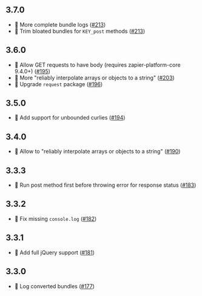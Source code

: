 ## 3.7.0

- :tada: More complete bundle logs ([#213](https://github.com/zapier/zapier-platform/pull/213))
- :bug: Trim bloated bundles for `KEY_post` methods ([#213](https://github.com/zapier/zapier-platform/pull/213))

## 3.6.0

- :nail_care: Allow GET requests to have body (requires zapier-platform-core 9.4.0+) ([#195](https://github.com/zapier/zapier-platform/pull/195))
- :bug: More "reliably interpolate arrays or objects to a string" ([#203](https://github.com/zapier/zapier-platform/pull/203))
- :hammer: Upgrade `request` package ([#196](https://github.com/zapier/zapier-platform/pull/196))

## 3.5.0

- :tada: Add support for unbounded curlies ([#194](https://github.com/zapier/zapier-platform/pull/194))

## 3.4.0

- :tada: Allow to "reliably interpolate arrays or objects to a string" ([#190](https://github.com/zapier/zapier-platform/pull/190))

## 3.3.3

- :bug: Run post method first before throwing error for response status ([#183](https://github.com/zapier/zapier-platform/pull/183))

## 3.3.2

- :bug: Fix missing `console.log` ([#182](https://github.com/zapier/zapier-platform/pull/182))

## 3.3.1

- :bug: Add full jQuery support ([#181](https://github.com/zapier/zapier-platform/pull/181))

## 3.3.0

- :tada: Log converted bundles ([#177](https://github.com/zapier/zapier-platform/pull/177))
